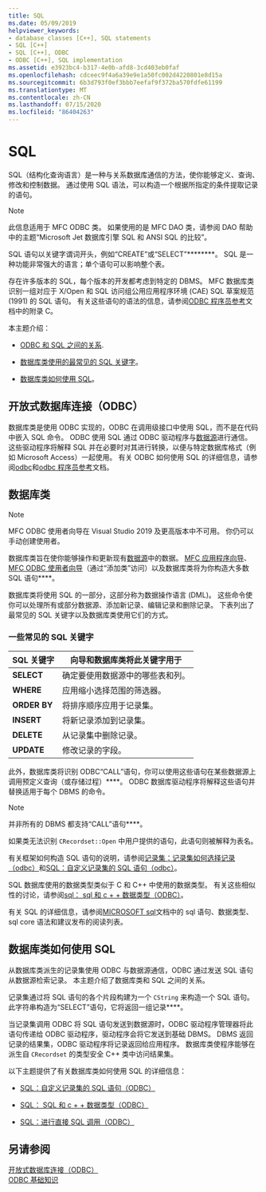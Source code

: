 ```yaml
---
title: SQL
ms.date: 05/09/2019
helpviewer_keywords:
- database classes [C++], SQL statements
- SQL [C++]
- SQL [C++], ODBC
- ODBC [C++], SQL implementation
ms.assetid: e3923bc4-b317-4e0b-afd8-3cd403eb0faf
ms.openlocfilehash: cdceec9f4a6a39e9e1a50fc002d4220801e8d15a
ms.sourcegitcommit: 6b3d793f0ef3bbb7eefaf9f372ba570fdfe61199
ms.translationtype: MT
ms.contentlocale: zh-CN
ms.lasthandoff: 07/15/2020
ms.locfileid: "86404263"
---
```

# <a name="sql"></a>SQL

SQL（结构化查询语言）是一种与关系数据库通信的方法，使你能够定义、查询、修改和控制数据。 通过使用 SQL 语法，可以构造一个根据所指定的条件提取记录的语句。

> [!NOTE]
> 此信息适用于 MFC ODBC 类。 如果使用的是 MFC DAO 类，请参阅 DAO 帮助中的主题“Microsoft Jet 数据库引擎 SQL 和 ANSI SQL 的比较”。

SQL 语句以关键字谓词开头，例如“CREATE”或“SELECT”********。 SQL 是一种功能非常强大的语言；单个语句可以影响整个表。

存在许多版本的 SQL，每个版本的开发都考虑到特定的 DBMS。 MFC 数据库类识别一组对应于 X/Open 和 SQL 访问组公用应用程序环境 (CAE) SQL 草案规范 (1991) 的 SQL 语句。 有关这些语句的语法的信息，请参阅[ODBC 程序员参考](/sql/odbc/reference/odbc-programmer-s-reference)文档中的附录 C。

本主题介绍：

- [ODBC 和 SQL 之间的关系](#_core_open_database_connectivity_.28.odbc.29).

- [数据库类使用的最常见的 SQL 关键字](#_core_the_database_classes)。

- [数据库类如何使用 SQL](#_core_how_the_database_classes_use_sql)。

## <a name="open-database-connectivity-odbc"></a><a name="_core_open_database_connectivity_.28.odbc.29"></a>开放式数据库连接（ODBC）

数据库类是使用 ODBC 实现的，ODBC 在调用级接口中使用 SQL，而不是在代码中嵌入 SQL 命令。 ODBC 使用 SQL 通过 ODBC 驱动程序与[数据源](../../data/odbc/data-source-odbc.md)进行通信。 这些驱动程序将解释 SQL 并在必要时对其进行转换，以便与特定数据库格式（例如 Microsoft Access）一起使用。 有关 ODBC 如何使用 SQL 的详细信息，请参阅[odbc](../../data/odbc/odbc-basics.md)和[odbc 程序员参考](/sql/odbc/reference/odbc-programmer-s-reference)文档。

## <a name="database-classes"></a><a name="_core_the_database_classes"></a> 数据库类

> [!NOTE]
> MFC ODBC 使用者向导在 Visual Studio 2019 及更高版本中不可用。 你仍可以手动创建使用者。

数据库类旨在使你能够操作和更新现有[数据源](../../data/odbc/data-source-odbc.md)中的数据。 [MFC 应用程序向导](../../mfc/reference/database-support-mfc-application-wizard.md)、[MFC ODBC 使用者向导](../../mfc/reference/adding-an-mfc-odbc-consumer.md)（通过“添加类”访问）以及数据库类将为你构造大多数 SQL 语句****。

数据库类将使用 SQL 的一部分，这部分称为数据操作语言 (DML)。 这些命令使你可以处理所有或部分数据源、添加新记录、编辑记录和删除记录。 下表列出了最常见的 SQL 关键字以及数据库类使用它们的方式。

### <a name="some-common-sql-keywords"></a>一些常见的 SQL 关键字

|SQL 关键字|向导和数据库类将此关键字用于|
|-----------------|---------------------------------------------|
|**SELECT**|确定要使用数据源中的哪些表和列。|
|**WHERE**|应用缩小选择范围的筛选器。|
|**ORDER BY**|将排序顺序应用于记录集。|
|**INSERT**|将新记录添加到记录集。|
|**DELETE**|从记录集中删除记录。|
|**UPDATE**|修改记录的字段。|

此外，数据库类将识别 ODBC“CALL”语句，你可以使用这些语句在某些数据源上调用预定义查询（或存储过程）****。 ODBC 数据库驱动程序将解释这些语句并替换适用于每个 DBMS 的命令。

> [!NOTE]
> 并非所有的 DBMS 都支持“CALL”语句****。

如果类无法识别 `CRecordset::Open` 中用户提供的语句，此语句则被解释为表名。

有关框架如何构造 SQL 语句的说明，请参阅[记录集：记录集如何选择记录（odbc）](../../data/odbc/recordset-how-recordsets-select-records-odbc.md)和[SQL：自定义记录集的 SQL 语句（odbc）](../../data/odbc/sql-customizing-your-recordsets-sql-statement-odbc.md)。

SQL 数据库使用的数据类型类似于 C 和 C++ 中使用的数据类型。 有关这些相似性的讨论，请参阅[sql： sql 和 c + + 数据类型（ODBC）](../../data/odbc/sql-sql-and-cpp-data-types-odbc.md)。

有关 SQL 的详细信息，请参阅[MICROSOFT sql](/sql/)文档中的 sql 语句、数据类型、sql core 语法和建议发布的阅读列表。

## <a name="how-the-database-classes-use-sql"></a><a name="_core_how_the_database_classes_use_sql"></a> 数据库类如何使用 SQL

从数据库类派生的记录集使用 ODBC 与数据源通信，ODBC 通过发送 SQL 语句从数据源检索记录。 本主题介绍了数据库类和 SQL 之间的关系。

记录集通过将 SQL 语句的各个片段构建为一个 `CString` 来构造一个 SQL 语句。 此字符串构造为“SELECT”语句，它将返回一组记录****。

当记录集调用 ODBC 将 SQL 语句发送到数据源时，ODBC 驱动程序管理器将此语句传递给 ODBC 驱动程序，驱动程序会将它发送到基础 DBMS。 DBMS 返回记录的结果集，ODBC 驱动程序将记录返回给应用程序。 数据库类使程序能够在派生自 `CRecordset` 的类型安全 C++ 类中访问结果集。

以下主题提供了有关数据库类如何使用 SQL 的详细信息：

- [SQL：自定义记录集的 SQL 语句（ODBC）](../../data/odbc/sql-customizing-your-recordsets-sql-statement-odbc.md)

- [SQL： SQL 和 c + + 数据类型（ODBC）](../../data/odbc/sql-sql-and-cpp-data-types-odbc.md)

- [SQL：进行直接 SQL 调用（ODBC）](../../data/odbc/sql-making-direct-sql-calls-odbc.md)

## <a name="see-also"></a>另请参阅

[开放式数据库连接（ODBC）](../../data/odbc/open-database-connectivity-odbc.md)<br/>
[ODBC 基础知识](../../data/odbc/odbc-basics.md)
